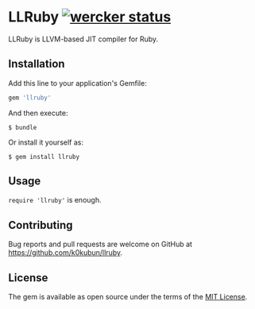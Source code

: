 # LLRuby [![wercker status](https://app.wercker.com/status/acd09c7ee0739521508fed6187758a53/s/master "wercker status")](https://app.wercker.com/project/byKey/acd09c7ee0739521508fed6187758a53)

LLRuby is LLVM-based JIT compiler for Ruby.

## Installation

Add this line to your application's Gemfile:

```ruby
gem 'llruby'
```

And then execute:

    $ bundle

Or install it yourself as:

    $ gem install llruby

## Usage

`require 'llruby'` is enough.

## Contributing

Bug reports and pull requests are welcome on GitHub at https://github.com/k0kubun/llruby.

## License

The gem is available as open source under the terms of the [MIT License](http://opensource.org/licenses/MIT).
